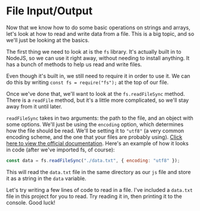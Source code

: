# File Input/Output

Now that we know how to do some basic operations on strings and arrays, let's look at how to read and write data from a file. This is a big topic, and so we'll just be looking at the basics.

The first thing we need to look at is the `fs` library. It's actually built in to NodeJS, so we can use it right away, without needing to install anything. It has a bunch of methods to help us read and write files.

Even though it's built in, we still need to require it in order to use it. We can do this by writing `const fs = require("fs");` at the top of our file.

Once we've done that, we'll want to look at the `fs.readFileSync` method. There is a `readFile` method, but it's a little more complicated, so we'll stay away from it until later.

`readFileSync` takes in two arguments: the path to the file, and an object with some options. We'll just be using the `encoding` option, which determines how the file should be read. We'll be setting it to `"utf8"` (a very common encoding scheme, and the one that your files are probably using). [Click here to view the official documentation](https://nodejs.org/api/fs.html#fsreadfilesyncpath-options). Here's an example of how it looks in code (after we've imported fs, of course):

```js
const data = fs.readFileSync("./data.txt", { encoding: "utf8" });
```

This will read the `data.txt` file in the same directory as our `js` file and store it as a string in the `data` variable.

Let's try writing a few lines of code to read in a file. I've included a `data.txt` file in this project for you to read. Try reading it in, then printing it to the console. Good luck!